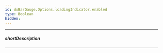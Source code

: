 ```yaml
---
id: dxBarGauge.Options.loadingIndicator.enabled
type: Boolean
hidden: 
---
```

---
##### shortDescription

---
